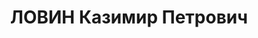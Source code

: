 ---
title: ЛОВИН Казимир Петрович
description: 'Род. в 1893, Витебская губ., Дриссенский уезд, дер. Сушки, белорус,
  член ВКП(б) в 1910-1937. Проживал: г. Москва. Нач. Главэнерго Наркомтяжпрома, делегат
  ХVII съезда ВКП(б), (В 1910-1921 гг. работал на Петроградских электростанциях, в
  1921 г. председатель Объединения ПетроГЭС. ) В 1934 г. награжден орденом Ленина.

  Арестован 20.08.1937. Обв.:. Приговор: ВК ВС СССР, 15.11.1937 – ВМН. Расстрелян
  15.11.1937, г.Москва'
---